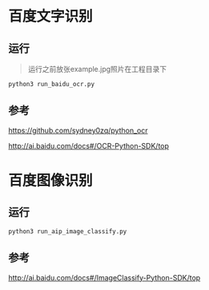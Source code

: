 # 百度文字识别

## 运行

> 运行之前放张example.jpg照片在工程目录下

`python3 run_baidu_ocr.py`

## 参考

https://github.com/sydney0zq/python_ocr

http://ai.baidu.com/docs#/OCR-Python-SDK/top

# 百度图像识别

## 运行
`python3 run_aip_image_classify.py`

## 参考

http://ai.baidu.com/docs#/ImageClassify-Python-SDK/top